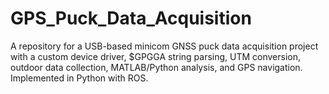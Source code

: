 # GPS_Puck_Data_Acquisition
A repository for a USB-based minicom GNSS puck data acquisition project with a custom device driver, $GPGGA string parsing, UTM conversion, outdoor data collection, MATLAB/Python analysis, and GPS navigation. Implemented in Python with ROS.
